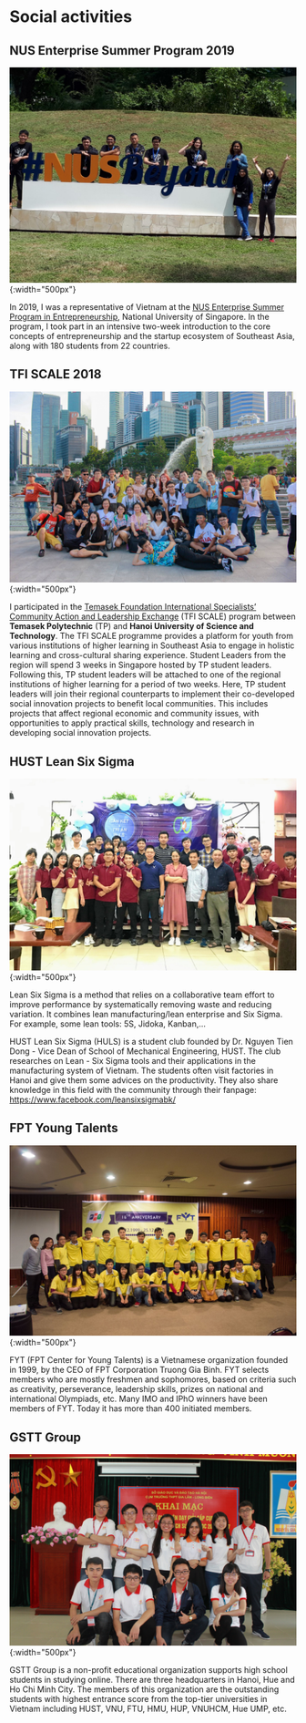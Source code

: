 # Social activities

## NUS Enterprise Summer Program 2019

![NUSSP](/social/images/nussp.jpg){:width="500px"}

In 2019, I was a representative of Vietnam at the [NUS Enterprise Summer Program in Entrepreneurship](https://enterprise.nus.edu.sg/education-programmes/summer-programme/), National University of Singapore. In the program, I took part in an intensive two-week introduction to the core concepts of entrepreneurship and the startup ecosystem of Southeast Asia, along with 180 students from 22 countries.


## TFI SCALE 2018

![TFI SCALE](/social/images/tfi_scale.jpg){:width="500px"}

I participated in the [Temasek Foundation International Specialists’ Community Action and Leadership Exchange](https://www.facebook.com/TFISCALE.HUST/) (TFI SCALE) program between **Temasek Polytechnic** (TP) and **Hanoi University of Science and Technology**. The TFI SCALE programme provides a platform for youth from various institutions of higher learning in Southeast Asia to engage in holistic learning and cross-cultural sharing experience. Student Leaders from the region will spend 3 weeks in Singapore hosted by TP student leaders. Following this, TP student leaders will be attached to one of the regional institutions of higher learning for a period of two weeks. Here, TP student leaders will join their regional counterparts to implement their co-developed social innovation projects to benefit local communities. This includes projects that affect regional economic and community issues, with opportunities to apply practical skills, technology and research in developing social innovation projects.

## HUST Lean Six Sigma

![HULS](/social/images/huls.jpg){:width="500px"}

Lean Six Sigma is a method that relies on a collaborative team effort to improve performance by systematically removing waste and reducing variation. It combines lean manufacturing/lean enterprise and Six Sigma. For example, some lean tools: 5S, Jidoka, Kanban,...

HUST Lean Six Sigma (HULS) is a student club founded by Dr. Nguyen Tien Dong - Vice Dean of School of Mechanical Engineering, HUST. The club researches on Lean - Six Sigma tools and their applications in the manufacturing system of Vietnam. The students often visit factories in Hanoi and give them some advices on the productivity. They also share knowledge in this field with the community through their fanpage: https://www.facebook.com/leansixsigmabk/

## FPT Young Talents

![FYT](/social/images/fyt.jpg){:width="500px"}

FYT (FPT Center for Young Talents) is a Vietnamese organization founded in 1999, by the CEO of FPT Corporation Truong Gia Binh. FYT selects members who are mostly freshmen and sophomores, based on criteria such as creativity, perseverance, leadership skills, prizes on national and international Olympiads, etc. Many IMO and IPhO winners have been members of FYT. Today it has more than 400 initiated members.


## GSTT Group

![GSTT Group](/social/images/gstt.jpg){:width="500px"}

GSTT Group is a non-profit educational organization supports high school students in studying online. There are three headquarters in Hanoi, Hue and Ho Chi Minh City. The members of this organization are the outstanding students with highest entrance score from the top-tier universities in Vietnam including HUST, VNU, FTU, HMU, HUP, VNUHCM, Hue UMP, etc.